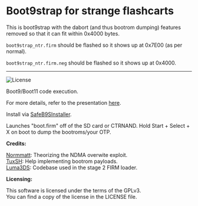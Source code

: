 Boot9strap for strange flashcarts
=====

This is boot9strap with the dabort (and thus bootrom dumping) features removed so that it can fit
within 0x4000 bytes.

`boot9strap_ntr.firm` should be flashed so it shows up at 0x7E00 (as per normal).

`boot9strap_ntr.firm.neg` should be flashed so it shows up at 0x4000.

---

![License](https://img.shields.io/badge/License-GPLv3-blue.svg)

Boot9/Boot11 code execution.

For more details, refer to the presentation [here](https://sciresm.github.io/33-and-a-half-c3/).

Install via [SafeB9SInstaller](https://github.com/d0k3/SafeB9SInstaller).

Launches "boot.firm" off of the SD card or CTRNAND. Hold Start + Select + X on boot to dump the bootroms/your OTP.

**Credits:**

[Normmatt](https://github.com/Normmatt): Theorizing the NDMA overwite exploit.    
[TuxSH](https://github.com/TuxSH): Help implementing bootrom payloads.    
[Luma3DS](https://github.com/AuroraWright/Luma3DS): Codebase used in the stage 2 FIRM loader.    

**Licensing:**

This software is licensed under the terms of the GPLv3.  
You can find a copy of the license in the LICENSE file.
